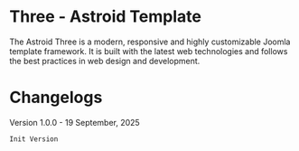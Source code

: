 # Three - Astroid Template
The Astroid Three is a modern, responsive and highly customizable Joomla template framework. It is built with the latest web technologies and follows the best practices in web design and development.

# Changelogs

Version 1.0.0 - 19 September, 2025

    Init Version
